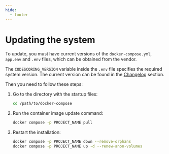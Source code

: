 ```yaml
---
hide:
  - footer
---
```

# Updating the system

To update, you must have current versions of the `docker-compose.yml`, `app.env` and `.env` files, which can be obtained from the vendor.

The `CODESCORING_VERSION` variable inside the `.env` file specifies the required system version. The current version can be found in the [Changelog](/changelog.en) section.

Then you need to follow these steps:

1. Go to the directory with the startup files:
   ```bash linenums="1"
   cd /path/to/docker-compose
   ```
2. Run the container image update command:
   ```bash linenums="2"
   docker compose -p PROJECT_NAME pull
   ```
3. Restart the installation:
   ```bash linenums="3"
   docker compose -p PROJECT_NAME down --remove-orphans
   docker compose -p PROJECT_NAME up -d --renew-anon-volumes
   ```